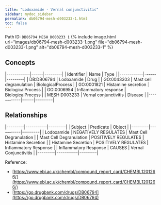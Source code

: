 ```yaml
---
title: "Lodoxamide - Vernal conjunctivitis"
sidebar: mydoc_sidebar
permalink: db06794-mesh-d003233-1.html
toc: false 
---
```



Path ID: `DB06794_MESH_D003233_1`
{% include image.html url="images/db06794-mesh-d003233-1.png" file="db06794-mesh-d003233-1.png" alt="db06794-mesh-d003233-1" %}

## Concepts

|------------|------|---------|
| Identifier | Name | Type    |
|------------|------|---------|
| DB:DB06794 | Lodoxamide | Drug |
| GO:0043303 | Mast cell degranulation | BiologicalProcess |
| GO:0001821 | Histamine secretion | BiologicalProcess |
| GO:0006954 | Inflammatory response | BiologicalProcess |
| MESH:D003233 | Vernal conjunctivitis | Disease |
|------------|------|---------|

## Relationships

|---------|-----------|---------|
| Subject | Predicate | Object  |
|---------|-----------|---------|
| Lodoxamide | NEGATIVELY REGULATES | Mast Cell Degranulation |
| Mast Cell Degranulation | POSITIVELY REGULATES | Histamine Secretion |
| Histamine Secretion | POSITIVELY REGULATES | Inflammatory Response |
| Inflammatory Response | CAUSES | Vernal Conjunctivitis |
|---------|-----------|---------|

Reference: 
  - [https://www.ebi.ac.uk/chembl/compound_report_card/CHEMBL1201266/](https://www.ebi.ac.uk/chembl/compound_report_card/CHEMBL1201266/)
  - [https://go.drugbank.com/drugs/DB06794](https://go.drugbank.com/drugs/DB06794)
